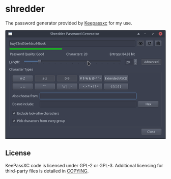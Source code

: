 # shredder

The password generator provided by [Keepassxc](https://github.com/keepassxreboot/keepassxc) for my use.

<img src='screenshots/shredder.png'/>

## License

KeePassXC code is licensed under GPL-2 or GPL-3. Additional licensing for third-party files is detailed in [COPYING](https://github.com/keepassxreboot/keepassxc/blob/develop/COPYING).